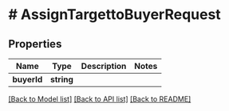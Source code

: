 # # AssignTargettoBuyerRequest

## Properties

Name | Type | Description | Notes
------------ | ------------- | ------------- | -------------
**buyerId** | **string** |  |

[[Back to Model list]](../../README.md#models) [[Back to API list]](../../README.md#endpoints) [[Back to README]](../../README.md)
